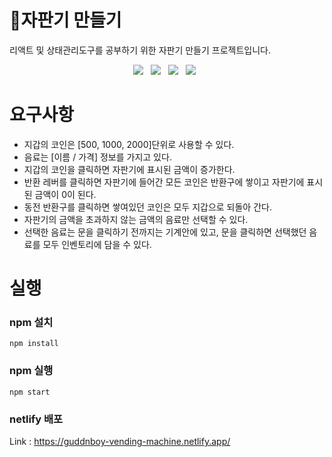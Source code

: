# 🥤자판기 만들기
리액트 및 상태관리도구를 공부하기 위한 자판기 만들기 프로젝트입니다.

<div align=center>
<img src="https://img.shields.io/badge/React-61DAFB?style=for-the-badge&logo=React&logoColor=white"/></a> &nbsp
<img src="https://img.shields.io/badge/HTML5-E34F26?style=for-the-badge&logo=HTML5&logoColor=white"/></a> &nbsp
<img src="https://img.shields.io/badge/CSS3-1572B6?style=for-the-badge&logo=CSS3&logoColor=white"/></a> &nbsp
<img src="https://img.shields.io/badge/JavaScript-F7DF1E?style=for-the-badge&logo=JavaScript&logoColor=white"/></a> &nbsp
</div>

# 요구사항
- 지갑의 코인은 [500, 1000, 2000]단위로 사용할 수 있다.
- 음료는 [이름 / 가격] 정보를 가지고 있다.
- 지갑의 코인을 클릭하면 자판기에 표시된 금액이 증가한다.
- 반환 레버를 클릭하면 자판기에 들어간 모든 코인은 반환구에 쌓이고 자판기에 표시된 금액이 0이 된다.
- 동전 반환구를 클릭하면 쌓여있던 코인은 모두 지갑으로 되돌아 간다.
- 자판기의 금액을 초과하지 않는 금액의 음료만 선택할 수 있다.
- 선택한 음료는 문을 클릭하기 전까지는 기계안에 있고, 문을 클릭하면 선택했던 음료를 모두 인벤토리에 담을 수 있다.

# 실행
### npm 설치
<code>npm install</code>

### npm 실행
<code>npm start</code>

### netlify 배포
Link : https://guddnboy-vending-machine.netlify.app/
